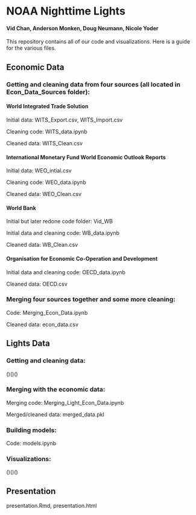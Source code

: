 # NOAA Nighttime Lights
#### Vid Chan, Anderson Monken, Doug Neumann, Nicole Yoder

This repository contains all of our code and visualizations.
Here is a guide for the various files.


## Economic Data
### Getting and cleaning data from four sources (all located in Econ_Data_Sources folder):
#### World Integrated Trade Solution
Initial data: WITS_Export.csv, WITS_Import.csv

Cleaning code: WITS_data.ipynb

Cleaned data: WITS_Clean.csv

#### International Monetary Fund World Economic Outlook Reports
Initial data: WEO_intial.csv

Cleaning code: WEO_data.ipynb

Cleaned data: WEO_Clean.csv

#### World Bank
Initial but later redone code folder: Vid_WB

Initial data and cleaning code: WB_data.ipynb

Cleaned data: WB_Clean.csv

#### Organisation for Economic Co-Operation and Development
Initial data and cleaning code: OECD_data.ipynb

Cleaned data: OECD.csv

### Merging four sources together and some more cleaning:
Code: Merging_Econ_Data.ipynb

Cleaned data: econ_data.csv

## Lights Data
### Getting and cleaning data:
()()()

### Merging with the economic data:
Merging code: Merging_Light_Econ_Data.ipynb

Merged/cleaned data: merged_data.pkl

### Building models:
Code: models.ipynb

### Visualizations:
()()()

## Presentation
presentation.Rmd, presentation.html
